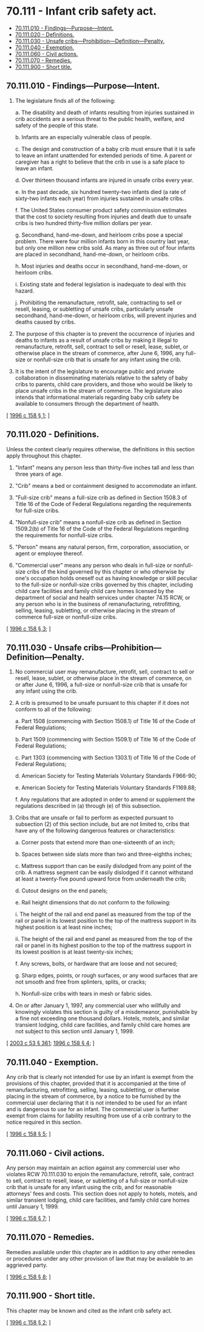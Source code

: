 # 70.111 - Infant crib safety act.
* [70.111.010 - Findings—Purpose—Intent.](#70111010---findingspurposeintent)
* [70.111.020 - Definitions.](#70111020---definitions)
* [70.111.030 - Unsafe cribs—Prohibition—Definition—Penalty.](#70111030---unsafe-cribsprohibitiondefinitionpenalty)
* [70.111.040 - Exemption.](#70111040---exemption)
* [70.111.060 - Civil actions.](#70111060---civil-actions)
* [70.111.070 - Remedies.](#70111070---remedies)
* [70.111.900 - Short title.](#70111900---short-title)
## 70.111.010 - Findings—Purpose—Intent.
1. The legislature finds all of the following:

   a. The disability and death of infants resulting from injuries sustained in crib accidents are a serious threat to the public health, welfare, and safety of the people of this state.

   b. Infants are an especially vulnerable class of people.

   c. The design and construction of a baby crib must ensure that it is safe to leave an infant unattended for extended periods of time. A parent or caregiver has a right to believe that the crib in use is a safe place to leave an infant.

   d. Over thirteen thousand infants are injured in unsafe cribs every year.

   e. In the past decade, six hundred twenty-two infants died (a rate of sixty-two infants each year) from injuries sustained in unsafe cribs.

   f. The United States consumer product safety commission estimates that the cost to society resulting from injuries and death due to unsafe cribs is two hundred thirty-five million dollars per year.

   g. Secondhand, hand-me-down, and heirloom cribs pose a special problem. There were four million infants born in this country last year, but only one million new cribs sold. As many as three out of four infants are placed in secondhand, hand-me-down, or heirloom cribs.

   h. Most injuries and deaths occur in secondhand, hand-me-down, or heirloom cribs.

   i. Existing state and federal legislation is inadequate to deal with this hazard.

   j. Prohibiting the remanufacture, retrofit, sale, contracting to sell or resell, leasing, or subletting of unsafe cribs, particularly unsafe secondhand, hand-me-down, or heirloom cribs, will prevent injuries and deaths caused by cribs.

2. The purpose of this chapter is to prevent the occurrence of injuries and deaths to infants as a result of unsafe cribs by making it illegal to remanufacture, retrofit, sell, contract to sell or resell, lease, sublet, or otherwise place in the stream of commerce, after June 6, 1996, any full-size or nonfull-size crib that is unsafe for any infant using the crib.

3. It is the intent of the legislature to encourage public and private collaboration in disseminating materials relative to the safety of baby cribs to parents, child care providers, and those who would be likely to place unsafe cribs in the stream of commerce. The legislature also intends that informational materials regarding baby crib safety be available to consumers through the department of health.

\[ [1996 c 158 § 1](https://lawfilesext.leg.wa.gov/biennium/1995-96/Pdf/Bills/Session%20Laws/Senate/6229-S.SL.pdf?cite=1996%20c%20158%20§%201); \]

## 70.111.020 - Definitions.
Unless the context clearly requires otherwise, the definitions in this section apply throughout this chapter.

1. "Infant" means any person less than thirty-five inches tall and less than three years of age.

2. "Crib" means a bed or containment designed to accommodate an infant.

3. "Full-size crib" means a full-size crib as defined in Section 1508.3 of Title 16 of the Code of Federal Regulations regarding the requirements for full-size cribs.

4. "Nonfull-size crib" means a nonfull-size crib as defined in Section 1509.2(b) of Title 16 of the Code of the Federal Regulations regarding the requirements for nonfull-size cribs.

5. "Person" means any natural person, firm, corporation, association, or agent or employee thereof.

6. "Commercial user" means any person who deals in full-size or nonfull-size cribs of the kind governed by this chapter or who otherwise by one's occupation holds oneself out as having knowledge or skill peculiar to the full-size or nonfull-size cribs governed by this chapter, including child care facilities and family child care homes licensed by the department of social and health services under chapter 74.15 RCW, or any person who is in the business of remanufacturing, retrofitting, selling, leasing, subletting, or otherwise placing in the stream of commerce full-size or nonfull-size cribs.

\[ [1996 c 158 § 3](https://lawfilesext.leg.wa.gov/biennium/1995-96/Pdf/Bills/Session%20Laws/Senate/6229-S.SL.pdf?cite=1996%20c%20158%20§%203); \]

## 70.111.030 - Unsafe cribs—Prohibition—Definition—Penalty.
1. No commercial user may remanufacture, retrofit, sell, contract to sell or resell, lease, sublet, or otherwise place in the stream of commerce, on or after June 6, 1996, a full-size or nonfull-size crib that is unsafe for any infant using the crib.

2. A crib is presumed to be unsafe pursuant to this chapter if it does not conform to all of the following:

   a. Part 1508 (commencing with Section 1508.1) of Title 16 of the Code of Federal Regulations;

   b. Part 1509 (commencing with Section 1509.1) of Title 16 of the Code of Federal Regulations;

   c. Part 1303 (commencing with Section 1303.1) of Title 16 of the Code of Federal Regulations;

   d. American Society for Testing Materials Voluntary Standards F966-90;

   e. American Society for Testing Materials Voluntary Standards F1169.88;

   f. Any regulations that are adopted in order to amend or supplement the regulations described in (a) through (e) of this subsection.

3. Cribs that are unsafe or fail to perform as expected pursuant to subsection (2) of this section include, but are not limited to, cribs that have any of the following dangerous features or characteristics:

   a. Corner posts that extend more than one-sixteenth of an inch;

   b. Spaces between side slats more than two and three-eighths inches;

   c. Mattress support than can be easily dislodged from any point of the crib. A mattress segment can be easily dislodged if it cannot withstand at least a twenty-five pound upward force from underneath the crib;

   d. Cutout designs on the end panels;

   e. Rail height dimensions that do not conform to the following:

      i. The height of the rail and end panel as measured from the top of the rail or panel in its lowest position to the top of the mattress support in its highest position is at least nine inches;

      ii. The height of the rail and end panel as measured from the top of the rail or panel in its highest position to the top of the mattress support in its lowest position is at least twenty-six inches;

   f. Any screws, bolts, or hardware that are loose and not secured;

   g. Sharp edges, points, or rough surfaces, or any wood surfaces that are not smooth and free from splinters, splits, or cracks;

   h. Nonfull-size cribs with tears in mesh or fabric sides.

4. On or after January 1, 1997, any commercial user who willfully and knowingly violates this section is guilty of a misdemeanor, punishable by a fine not exceeding one thousand dollars. Hotels, motels, and similar transient lodging, child care facilities, and family child care homes are not subject to this section until January 1, 1999.

\[ [2003 c 53 § 361](https://lawfilesext.leg.wa.gov/biennium/2003-04/Pdf/Bills/Session%20Laws/Senate/5758.SL.pdf?cite=2003%20c%2053%20§%20361); [1996 c 158 § 4](https://lawfilesext.leg.wa.gov/biennium/1995-96/Pdf/Bills/Session%20Laws/Senate/6229-S.SL.pdf?cite=1996%20c%20158%20§%204); \]

## 70.111.040 - Exemption.
Any crib that is clearly not intended for use by an infant is exempt from the provisions of this chapter, provided that it is accompanied at the time of remanufacturing, retrofitting, selling, leasing, subletting, or otherwise placing in the stream of commerce, by a notice to be furnished by the commercial user declaring that it is not intended to be used for an infant and is dangerous to use for an infant. The commercial user is further exempt from claims for liability resulting from use of a crib contrary to the notice required in this section.

\[ [1996 c 158 § 5](https://lawfilesext.leg.wa.gov/biennium/1995-96/Pdf/Bills/Session%20Laws/Senate/6229-S.SL.pdf?cite=1996%20c%20158%20§%205); \]

## 70.111.060 - Civil actions.
Any person may maintain an action against any commercial user who violates RCW 70.111.030 to enjoin the remanufacture, retrofit, sale, contract to sell, contract to resell, lease, or subletting of a full-size or nonfull-size crib that is unsafe for any infant using the crib, and for reasonable attorneys' fees and costs. This section does not apply to hotels, motels, and similar transient lodging, child care facilities, and family child care homes until January 1, 1999.

\[ [1996 c 158 § 7](https://lawfilesext.leg.wa.gov/biennium/1995-96/Pdf/Bills/Session%20Laws/Senate/6229-S.SL.pdf?cite=1996%20c%20158%20§%207); \]

## 70.111.070 - Remedies.
Remedies available under this chapter are in addition to any other remedies or procedures under any other provision of law that may be available to an aggrieved party.

\[ [1996 c 158 § 8](https://lawfilesext.leg.wa.gov/biennium/1995-96/Pdf/Bills/Session%20Laws/Senate/6229-S.SL.pdf?cite=1996%20c%20158%20§%208); \]

## 70.111.900 - Short title.
This chapter may be known and cited as the infant crib safety act.

\[ [1996 c 158 § 2](https://lawfilesext.leg.wa.gov/biennium/1995-96/Pdf/Bills/Session%20Laws/Senate/6229-S.SL.pdf?cite=1996%20c%20158%20§%202); \]

